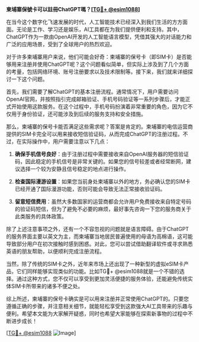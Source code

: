 **柬埔寨保號卡可以註冊ChatGPT嗎？[[TG💪+ @esim1088](https://t.me/s/esim1088)]**

在当今这个数字化飞速发展的时代，人工智能技术已经深入到我们生活的方方面面。无论是工作、学习还是娱乐，AI工具都在为我们提供便利和支持。其中，ChatGPT作为一款由OpenAI开发的人工智能语言模型，凭借其强大的对话能力和广泛的应用场景，受到了全球用户的热烈欢迎。

对于许多柬埔寨用户来说，他们可能会好奇：柬埔寨的保号卡（即SIM卡）是否能够用来注册并使用ChatGPT呢？这个问题看似简单，但实际上涉及到了几个方面的考量，包括网络环境、账号注册要求以及技术限制等。接下来，我们就来详细探讨一下这个问题。

首先，我们需要了解ChatGPT的基本注册流程。通常情况下，用户需要访问OpenAI官网，并按照指引完成邮箱验证、手机号码验证等一系列步骤后，才能正式开始使用这款服务。在这个过程中，手机号码扮演着非常重要的角色，因为它不仅用于身份验证，还可能涉及到后续的服务支持和安全措施。

那么，柬埔寨的保号卡能否满足这些需求呢？答案是肯定的。柬埔寨的电信运营商提供的SIM卡完全可以用来接收短信验证码，从而完成ChatGPT的注册过程。不过，在实际操作中，用户需要注意以下几点：

1. **确保手机信号良好**：由于注册过程中需要接收来自OpenAI服务器的短信验证码，因此稳定的手机信号是非常关键的。如果您的信号较差或者经常断网，建议选择一个较为安静且信号稳定的地点进行操作。

2. **检查国际漫游设置**：如果您当前身处柬埔寨以外的地方，务必确认您的SIM卡已经开通了国际漫游功能，否则可能会导致无法正常接收验证码。

3. **留意短信费用**：虽然大多数国家的运营商都会允许用户免费接收来自特定号码的验证码短信，但为了避免不必要的麻烦，最好事先咨询一下您的服务商关于此类服务的具体政策。

除了上述注意事项之外，还有一个不容忽视的问题就是语言障碍。由于ChatGPT的服务界面主要以英文为主，而柬埔寨当地居民普遍使用的母语为高棉语，这可能导致部分用户在初次接触时感到困惑。对此，您可以尝试借助翻译软件或寻求熟悉英语的朋友帮助，以便顺利完成注册流程。

当然，除了传统的SIM卡之外，近年来市场上还出现了一种新型的虚拟eSIM卡产品，它们同样能够实现类似的功能。比如TG💪+ @esim1088就是一个不错的选择。通过这种方式，您不仅可以享受到更加灵活便捷的服务体验，还能避免传统实体SIM卡所带来的诸多不便之处。

综上所述，柬埔寨的保号卡确实是可以用来注册并正常使用ChatGPT的。只要您遵循正确的步骤，并注意相关细节，就能轻松享受到这款强大AI工具带来的乐趣与便利。希望本文能为大家解开疑惑，同时也希望大家能够在探索新事物的过程中不断进步成长！

[[TG💪+ @esim1088](https://t.me/s/esim1088) ![Image](https://i.postimg.cc/4NQfJmqS/Snipaste-2025-05-13-00-14-12.png)]